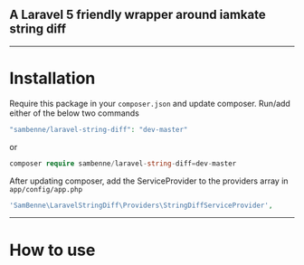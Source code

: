 ## A Laravel 5 friendly wrapper around iamkate string diff

---

# Installation

Require this package in your `composer.json` and update composer. Run/add either of the below two commands
```php
"sambenne/laravel-string-diff": "dev-master"
```
or
```php
composer require sambenne/laravel-string-diff=dev-master
```

After updating composer, add the ServiceProvider to the providers array in `app/config/app.php`

```php
'SamBenne\LaravelStringDiff\Providers\StringDiffServiceProvider',
```

---

# How to use


